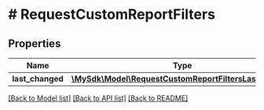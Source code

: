 # # RequestCustomReportFilters

## Properties

Name | Type | Description | Notes
------------ | ------------- | ------------- | -------------
**last_changed** | [**\MySdk\Model\RequestCustomReportFiltersLastChanged**](RequestCustomReportFiltersLastChanged.md) |  | [optional]

[[Back to Model list]](../../README.md#models) [[Back to API list]](../../README.md#endpoints) [[Back to README]](../../README.md)
